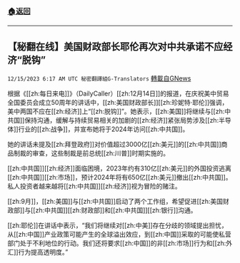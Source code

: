 ###  [:house:返回](README.md)
---


## 【秘翻在线】美国财政部长耶伦再次对中共承诺不应经济“脱钩”
`12/15/2023 6:17 AM UTC 秘密翻譯組G-Translators` [轉載自GNews](https://gnews.org/articles/2111361)

根据《[[zh:每日来电]]》（DailyCaller）[[zh:12月14日]]的报道，在庆祝美中贸易全国委员会成立50周年的讲话中，[[zh:美国财政部长]][[zh:珍妮特·耶伦]]强调，美中两国不应在[[zh:经济]]上“[[zh:脱钩]]”。她表示，[[zh:美国]]将继续与[[zh:中共国]]保持沟通，缓解与持续贸易相关的加剧的[[zh:经济]]紧张局势涉及[[zh:半导体]]行业的[[zh:战争]]，并宣布她将于2024年访问[[zh:中共国]]。

她的讲话未提及[[zh:拜登政府]]对价值超过3000亿[[zh:美元]]的[[zh:中共国]]商品制裁的审查，这些制裁是前总统[[zh:川普]]时期实施的。

[[zh:中共国]][[zh:经济]]面临困境，2023年约有310亿[[zh:美元]]的外国投资逃离[[zh:中共国]][[zh:市场]]，预计2024年将有650亿[[zh:美元]]撤出[[zh:中共国]]。私人投资者越来越将[[zh:中共国]][[zh:经济]]视为冒险的赌注。

[[zh:9月]]，[[zh:美国]]与[[zh:中共国]]启动了两个工作组，希望促进[[zh:美国财政部]]与[[zh:中共国]][[zh:财政部]]和[[zh:中共国]][[zh:银行]]沟通。

[[zh:耶伦]]在讲话中表示，“我们将继续对[[zh:中美]]存在分歧的领域提出担忧，从[[zh:中国]]产业政策可能产生的全球溢出效应，到[[zh:中国]]采取的可能使私营部门处于不利地位的行动。我们还将要求[[zh:中国]]的非[[zh:市场]]行为和[[zh:外汇]]行为提高透明度。”
